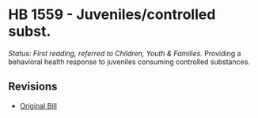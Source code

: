 # HB 1559 - Juveniles/controlled subst.
*Status: First reading, referred to Children, Youth & Families.*
Providing a behavioral health response to juveniles consuming controlled substances.

## Revisions
* [Original Bill](1/)